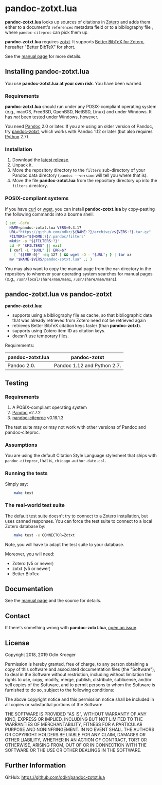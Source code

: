 # pandoc-zotxt.lua

**pandoc-zotxt.lua** looks up sources of citations in
[Zotero](https://www.zotero.org/) and adds them either to a
document's `references` metadata field or to a bibliography
file , where `pandoc-citeproc` can pick them up.

**pandoc-zotxt.lua** requires [zotxt](https://github.com/egh/zotxt/). It
supports [Better BibTeX for Zotero](https://retorque.re/zotero-better-bibtex/),
hereafter "Better BibTeX" for short.

See the [manual page](man/pandoc-zotxt.lua.md) for more details.


## Installing **pandoc-zotxt.lua**

You use **pandoc-zotxt.lua** **at your own risk**. You have been warned.

### Requirements

**pandoc-zotxt.lua** should run under any POSIX-compliant operating system
(e.g., macOS, FreeBSD, OpenBSD, NetBSD, Linux) and under Windows. It has
*not* been tested under Windows, however.

You need [Pandoc](https://www.pandoc.org/) 2.0 or later. If you are using
an older version of Pandoc, try [pandoc-zotxt](https://github.com/egh/zotxt),
which works with Pandoc 1.12 or later (but also requires
[Python](https://www.python.org/) 2.7).

### Installation

1. Download the
   [latest release](https://github.com/odkr/pandoc-zotxt.lua/releases/latest).
2. Unpack it.
3. Move the repository directory to the `filters` sub-directory of your
   Pandoc data directory (`pandoc --version` will tell you where that is).
4. Move the file **pandoc-zotxt.lua** from the repository directory
   up into the `filters` directory.

### POSIX-compliant systems

If you have [curl](https://curl.haxx.se/) or
[wget](https://www.gnu.org/software/wget/), you can
install **pandoc-zotxt.lua** by copy-pasting the
following commands into a bourne shell:

```sh
( set -Cefu
  NAME=pandoc-zotxt.lua VERS=0.3.17
  URL="https://github.com/odkr/${NAME:?}/archive/v${VERS:?}.tar.gz"
  FILTERS="${HOME:?}/.pandoc/filters"
  mkdir -p "${FILTERS:?}"
  cd -P "$FILTERS" || exit
  { curl -L "$URL" || ERR=$?
    [ "${ERR-0}" -eq 127 ] && wget -O - "$URL"; } | tar xz
  mv "$NAME-$VERS/pandoc-zotxt.lua" .; )
```

You may also want to copy the manual page from the `man` directory in the
repository to wherever your operating system searches for manual pages
(e.g., `/usr/local/share/man/man1`, `/usr/share/man/man1`).


## **pandoc-zotxt.lua** vs **pandoc-zotxt**

**pandoc-zotxt.lua**:

* supports using a bibliography file as cache, so that bibliographic data that
  was already retrieved from Zotero need not be retrieved again
* retrieves Better BibTeX citation keys faster (than **pandoc-zotxt**).
* supports using Zotero item ID as citation keys.
* doesn't use temporary files.

Requirements:

| **pandoc-zotxt.lua** | **pandoc-zotxt**            |
| ---------------------| --------------------------- |
| Pandoc 2.0.          | Pandoc 1.12 and Python 2.7. |


## Testing

### Requirements

1. A POSIX-compliant operating system
2. [Pandoc](https://www.pandoc.org/) v2.7.2
3. [pandoc-citeproc](https://github.com/jgm/pandoc-citeproc) v0.16.1.3

The test suite may or may not work with other versions of
Pandoc and pandoc-citeproc.

### Assumptions

You are using the default Citation Style Language stylesheet that ships with
`pandoc-citeproc`, that is, `chicago-author-date.csl`.


### Running the tests

Simply say:

```sh
    make test
```

### The real-world test suite

The default test suite doesn't try to connect to a Zotero installation,
but uses canned responses. You can force the test suite to connect
to a local Zotero database by:

```sh
    make test -e CONNECTOR=Zotxt
```

Note, you will have to adapt the test suite to your database.

Moreover, you will need:

* Zotero (v5 or newer)
* zotxt (v5 or newer)
* Better BibTex


## Documentation

See the [manual page](man/pandoc-zotxt.lua.md)
and the source for details.


## Contact

If there's something wrong with **pandoc-zotxt.lua**,
[open an issue](https://github.com/odkr/pandoc-zotxt.lua/issues).


## License

Copyright 2018, 2019 Odin Kroeger

Permission is hereby granted, free of charge, to any person obtaining a copy
of this software and associated documentation files (the "Software"), to deal
in the Software without restriction, including without limitation the rights
to use, copy, modify, merge, publish, distribute, sublicense, and/or sell
copies of the Software, and to permit persons to whom the Software is
furnished to do so, subject to the following conditions:

The above copyright notice and this permission notice shall be included in
all copies or substantial portions of the Software.

THE SOFTWARE IS PROVIDED "AS IS", WITHOUT WARRANTY OF ANY KIND, EXPRESS OR
IMPLIED, INCLUDING BUT NOT LIMITED TO THE WARRANTIES OF MERCHANTABILITY,
FITNESS FOR A PARTICULAR PURPOSE AND NONINFRINGEMENT. IN NO EVENT SHALL THE
AUTHORS OR COPYRIGHT HOLDERS BE LIABLE FOR ANY CLAIM, DAMAGES OR OTHER
LIABILITY, WHETHER IN AN ACTION OF CONTRACT, TORT OR OTHERWISE, ARISING FROM,
OUT OF OR IN CONNECTION WITH THE SOFTWARE OR THE USE OR OTHER DEALINGS IN THE
SOFTWARE.


## Further Information

GitHub:
    <https://github.com/odkr/pandoc-zotxt.lua>
